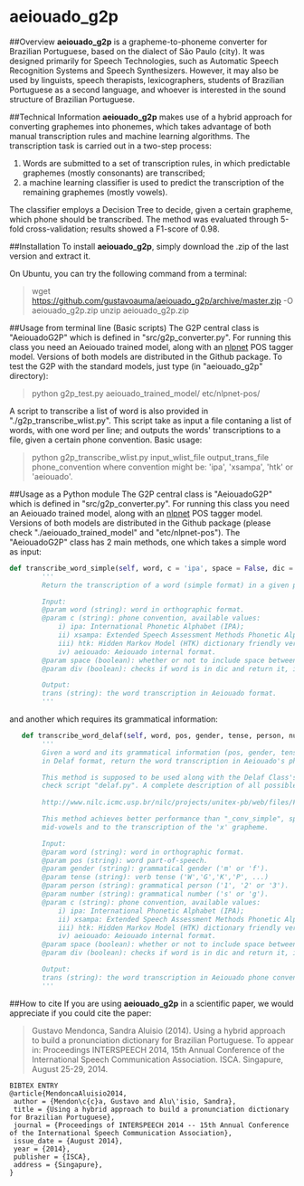 aeiouado_g2p
============

##Overview
**aeiouado_g2p** is a grapheme-to-phoneme converter for Brazilian Portuguese, based on the dialect of São Paulo (city). It was designed primarily for Speech Technologies, such as Automatic Speech Recognition Systems and Speech Synthesizers. However, it may also be used by linguists, speech therapists, lexicographers, students of Brazilian Portuguese as a second language, and whoever is interested in the sound structure of Brazilian Portuguese.

##Technical Information
**aeiouado_g2p** makes use of a hybrid approach for converting graphemes into phonemes, which takes advantage of both manual transcription rules and machine learning algorithms. The transcription task is carried out in a two-step process: 

1. Words are submitted to a set of transcription rules, in which predictable graphemes (mostly consonants) are transcribed; 
2. a machine learning classifier is used to predict the transcription of the remaining graphemes (mostly vowels). 

The classifier employs a Decision Tree to decide, given a certain grapheme, which phone should be transcribed. The method was evaluated through 5-fold cross-validation; results showed a F1-score of 0.98.

##Installation
To install **aeiouado_g2p**, simply download the .zip of the last version and extract it. 

On Ubuntu, you can try the following command from a terminal:
>wget https://github.com/gustavoauma/aeiouado_g2p/archive/master.zip -O aeiouado_g2p.zip
>unzip aeiouado_g2p.zip

##Usage from terminal line (Basic scripts)
The G2P central class is "AeiouadoG2P" which is defined in "src/g2p_converter.py". For running this class you need an Aeiouado trained model, along with an [nlpnet](http://nilc.icmc.usp.br/nlpnet/) POS tagger model. Versions of both models are distributed in the Github package. To test the G2P with the standard models, just type (in "aeiouado_g2p" directory): 
>python g2p_test.py aeiouado_trained_model/ etc/nlpnet-pos/

A script to transcribe a list of word is also provided in "./g2p_transcribe_wlist.py". This script take as input a file contaning a list of words, with one word per line; and outputs the words' transcriptions to a file, given a certain phone convention. Basic usage:
>python g2p_transcribe_wlist.py input_wlist_file output_trans_file phone_convention
where convention might be: 'ipa', 'xsampa', 'htk' or 'aeiouado'.

##Usage as a Python module
The G2P central class is "AeiouadoG2P" which is defined in "src/g2p_converter.py". For running this class you need an Aeiouado trained model, along with an [nlpnet](http://nilc.icmc.usp.br/nlpnet/) POS tagger model. Versions of both models are distributed in the Github package (please check "./aeiouado_trained_model" and "etc/nlpnet-pos"). The "AeiouadoG2P" class has 2 main methods, one which takes a simple word as input:

```python
def transcribe_word_simple(self, word, c = 'ipa', space = False, dic = True):
        '''
        Return the transcription of a word (simple format) in a given phone convention.

        Input:
        @param word (string): word in orthographic format.
        @param c (string): phone convention, available values:
            i) ipa: International Phonetic Alphabet (IPA);
            ii) xsampa: Extended Speech Assessment Methods Phonetic Alphabe (X-SAMPA);
            iii) htk: Hidden Markov Model (HTK) dictionary friendly version (== X-SAMPA without stress and syllable marks) 
            iv) aeiouado: Aeiouado internal format.
        @param space (boolean): whether or not to include space between transcription symbols (valid only for X-SAMPA)
        @param div (boolean): checks if word is in dic and return it, instead of transcribing it online (to be implemented)

        Output:
        trans (string): the word transcription in Aeiouado format.
        '''
```
 
and another which requires its grammatical information:

```python
   def transcribe_word_delaf(self, word, pos, gender, tense, person, number, c = 'ipa', space = False, dic = True):
        '''
        Given a word and its grammatical information (pos, gender, tense, person and number)
        in Delaf format, return the word transcription in Aeiouado's phone convention.

        This method is supposed to be used along with the Delaf Class's method ".getAllGramInfo",
        check script "delaf.py". A complete description of all possible inflections can be found in:
    
        http://www.nilc.icmc.usp.br/nilc/projects/unitex-pb/web/files/Formato_DELAF_PB.pdf 

        This method achieves better performance than "_conv_simple", specially with respect to
        mid-vowels and to the transcription of the 'x' grapheme.

        Input:
        @param word (string): word in orthographic format.
        @param pos (string): word part-of-speech.
        @param gender (string): grammatical gender ('m' or 'f').
        @param tense (string): verb tense ('W','G','K','P', ...)
        @param person (string): grammatical person ('1', '2' or '3').
        @param number (string): grammatical number ('s' or 'g').
        @param c (string): phone convention, available values:
            i) ipa: International Phonetic Alphabet (IPA);
            ii) xsampa: Extended Speech Assessment Methods Phonetic Alphabe (X-SAMPA);
            iii) htk: Hidden Markov Model (HTK) dictionary friendly version (== X-SAMPA without stress and syllable marks) 
            iv) aeiouado: Aeiouado internal format.
        @param space (boolean): whether or not to include space between transcription symbols (valid only for X-SAMPA)
        @param div (boolean): checks if word is in dic and return it, instead of transcribing it online (to be implemented)

        Output:
        trans (string): the word transcription in Aeiouado phone convention.
        '''
```  

##How to cite
If you are using **aeiouado_g2p** in a scientific paper, we would appreciate if you could cite the paper:

>Gustavo Mendonca, Sandra Aluisio (2014). Using a hybrid approach to build a pronunciation dictionary for Brazilian Portuguese. To appear in: Proceedings INTERSPEECH 2014, 15th Annual Conference of the International Speech Communication Association. ISCA. Singapure, August 25-29, 2014.

``` 
BIBTEX ENTRY
@article{MendoncaAluisio2014,
 author = {Mendon\c{c}a, Gustavo and Alu\'isio, Sandra},
 title = {Using a hybrid approach to build a pronunciation dictionary for Brazilian Portuguese},
 journal = {Proceedings of INTERSPEECH 2014 -- 15th Annual Conference of the International Speech Communication Association},
 issue_date = {August 2014},
 year = {2014},
 publisher = {ISCA},
 address = {Singapure},
} 
``` 